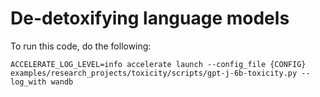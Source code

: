 # De-detoxifying language models

To run this code, do the following:

```shell
ACCELERATE_LOG_LEVEL=info accelerate launch --config_file {CONFIG} examples/research_projects/toxicity/scripts/gpt-j-6b-toxicity.py --log_with wandb
```
